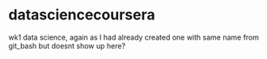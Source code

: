 # datasciencecoursera
wk1 data science, again as I had already created one with same name from git_bash but doesnt show up here?
